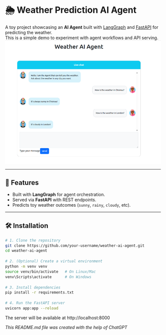# 🌦️ Weather Prediction AI Agent

A toy project showcasing an **AI Agent** built with [LangGraph](https://www.langchain.com/langgraph) and [FastAPI](https://fastapi.tiangolo.com/) for predicting the weather.  
This is a simple demo to experiment with agent workflows and API serving.
![Screenshot](https://github.com/mdiannna/weather_ai_agent_with_langgraph/blob/main/screenshots/screenshot1.png)

---

## 🚀 Features
- Built with **LangGraph** for agent orchestration.  
- Served via **FastAPI** with REST endpoints.  
- Predicts toy weather outcomes (`sunny`, `rainy`, `cloudy`, etc).  

---

## 🛠️ Installation

```bash
# 1. Clone the repository
git clone https://github.com/your-username/weather-ai-agent.git
cd weather-ai-agent

# 2. (Optional) Create a virtual environment
python -m venv venv
source venv/bin/activate   # On Linux/Mac
venv\Scripts\activate      # On Windows

# 3. Install dependencies
pip install -r requirements.txt

# 4. Run the FastAPI server
uvicorn app:app --reload
```

The server will be available at http://localhost:8000

*This README.md file was created with the help of ChatGPT*
